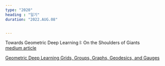 ```yaml
---
type: "2020"
heading : "일기"
duration: "2022.AUG.08"


---
```

 
   Towards Geometric Deep Learning I: On the Shoulders of Giants  
 [medium article](https://towardsdatascience.com/towards-geometric-deep-learning-i-on-the-shoulders-of-giants-726c205860f5)
 
 
 [Geometric Deep Learning Grids, Groups, Graphs, Geodesics, and Gauges](https://arxiv.org/pdf/2104.13478.pdf)